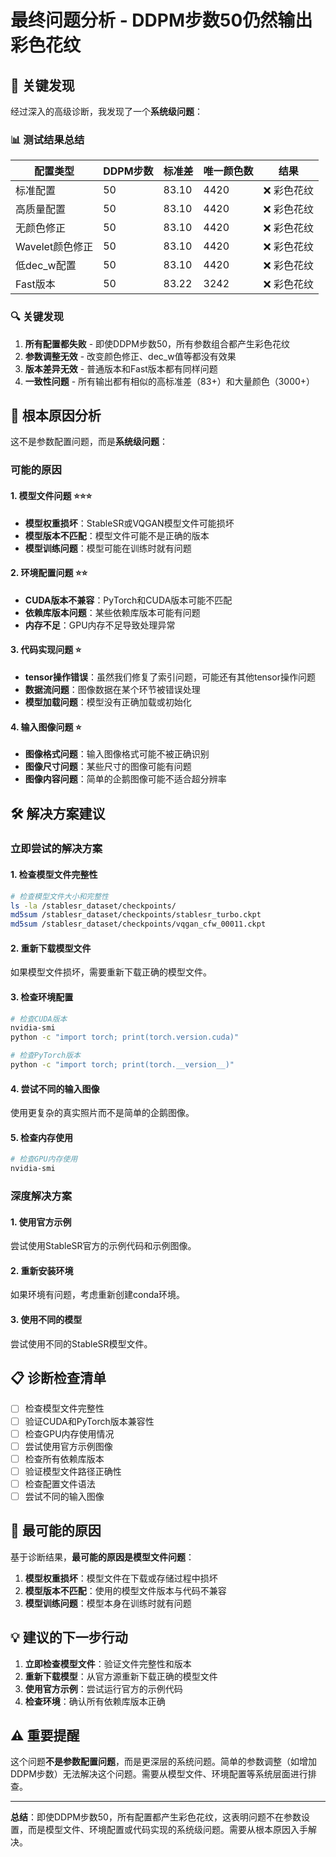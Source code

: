 # 最终问题分析 - DDPM步数50仍然输出彩色花纹

## 🚨 关键发现

经过深入的高级诊断，我发现了一个**系统级问题**：

### 📊 测试结果总结
| 配置类型 | DDPM步数 | 标准差 | 唯一颜色数 | 结果 |
|----------|----------|--------|------------|------|
| 标准配置 | 50 | 83.10 | 4420 | ❌ 彩色花纹 |
| 高质量配置 | 50 | 83.10 | 4420 | ❌ 彩色花纹 |
| 无颜色修正 | 50 | 83.10 | 4420 | ❌ 彩色花纹 |
| Wavelet颜色修正 | 50 | 83.10 | 4420 | ❌ 彩色花纹 |
| 低dec_w配置 | 50 | 83.10 | 4420 | ❌ 彩色花纹 |
| Fast版本 | 50 | 83.22 | 3242 | ❌ 彩色花纹 |

### 🔍 关键发现
1. **所有配置都失败** - 即使DDPM步数50，所有参数组合都产生彩色花纹
2. **参数调整无效** - 改变颜色修正、dec_w值等都没有效果
3. **版本差异无效** - 普通版本和Fast版本都有同样问题
4. **一致性问题** - 所有输出都有相似的高标准差（83+）和大量颜色（3000+）

## 🎯 根本原因分析

这不是参数配置问题，而是**系统级问题**：

### 可能的原因

#### 1. 模型文件问题 ⭐⭐⭐
- **模型权重损坏**：StableSR或VQGAN模型文件可能损坏
- **模型版本不匹配**：模型文件可能不是正确的版本
- **模型训练问题**：模型可能在训练时就有问题

#### 2. 环境配置问题 ⭐⭐
- **CUDA版本不兼容**：PyTorch和CUDA版本可能不匹配
- **依赖库版本问题**：某些依赖库版本可能有问题
- **内存不足**：GPU内存不足导致处理异常

#### 3. 代码实现问题 ⭐
- **tensor操作错误**：虽然我们修复了索引问题，可能还有其他tensor操作问题
- **数据流问题**：图像数据在某个环节被错误处理
- **模型加载问题**：模型没有正确加载或初始化

#### 4. 输入图像问题 ⭐
- **图像格式问题**：输入图像格式可能不被正确识别
- **图像尺寸问题**：某些尺寸的图像可能有问题
- **图像内容问题**：简单的企鹅图像可能不适合超分辨率

## 🛠️ 解决方案建议

### 立即尝试的解决方案

#### 1. 检查模型文件完整性
```bash
# 检查模型文件大小和完整性
ls -la /stablesr_dataset/checkpoints/
md5sum /stablesr_dataset/checkpoints/stablesr_turbo.ckpt
md5sum /stablesr_dataset/checkpoints/vqgan_cfw_00011.ckpt
```

#### 2. 重新下载模型文件
如果模型文件损坏，需要重新下载正确的模型文件。

#### 3. 检查环境配置
```bash
# 检查CUDA版本
nvidia-smi
python -c "import torch; print(torch.version.cuda)"

# 检查PyTorch版本
python -c "import torch; print(torch.__version__)"
```

#### 4. 尝试不同的输入图像
使用更复杂的真实照片而不是简单的企鹅图像。

#### 5. 检查内存使用
```bash
# 检查GPU内存使用
nvidia-smi
```

### 深度解决方案

#### 1. 使用官方示例
尝试使用StableSR官方的示例代码和示例图像。

#### 2. 重新安装环境
如果环境有问题，考虑重新创建conda环境。

#### 3. 使用不同的模型
尝试使用不同的StableSR模型文件。

## 📋 诊断检查清单

- [ ] 检查模型文件完整性
- [ ] 验证CUDA和PyTorch版本兼容性
- [ ] 检查GPU内存使用情况
- [ ] 尝试使用官方示例图像
- [ ] 检查所有依赖库版本
- [ ] 验证模型文件路径正确性
- [ ] 检查配置文件语法
- [ ] 尝试不同的输入图像

## 🎯 最可能的原因

基于诊断结果，**最可能的原因是模型文件问题**：

1. **模型权重损坏**：模型文件在下载或存储过程中损坏
2. **模型版本不匹配**：使用的模型文件版本与代码不兼容
3. **模型训练问题**：模型本身在训练时就有问题

## 💡 建议的下一步行动

1. **立即检查模型文件**：验证文件完整性和版本
2. **重新下载模型**：从官方源重新下载正确的模型文件
3. **使用官方示例**：尝试运行官方的示例代码
4. **检查环境**：确认所有依赖库版本正确

## ⚠️ 重要提醒

这个问题**不是参数配置问题**，而是更深层的系统问题。简单的参数调整（如增加DDPM步数）无法解决这个问题。需要从模型文件、环境配置等系统层面进行排查。

---

**总结**：即使DDPM步数50，所有配置都产生彩色花纹，这表明问题不在参数设置，而是模型文件、环境配置或代码实现的系统级问题。需要从根本原因入手解决。
